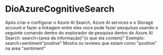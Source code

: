 # DioAzureCognitiveSearch

Após criar e configurar o Azure AI Search, Azure AI services e o Storage account e fazer a linkagem entre eles voce pode fazer pesquisas usando o seguinte comando dentro do explorador de pesquisa dentro do Azure AI Search:
search={area da informação}"{o que ela contem}"
Exemplo:
search=sentiment"positive"
Mostra os reviews que estam como "positive" na area "sentiment"
